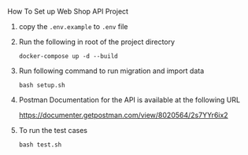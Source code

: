 How To Set up Web Shop API Project

1. copy the `.env.example` to `.env` file

2. Run the following in root of the project directory

   `docker-compose up -d --build`

3. Run following command to run migration and import data

   `bash setup.sh`

4. Postman Documentation for the API is available at the following URL

   https://documenter.getpostman.com/view/8020564/2s7YYr6ix2 
   
5. To run the test cases

   `bash test.sh`	
